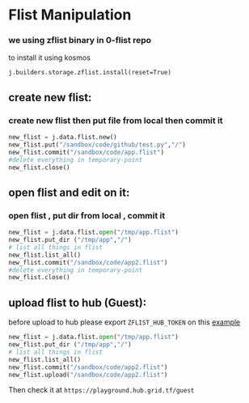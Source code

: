 # Flist Manipulation 
### we using zflist binary in 0-flist repo
 
 to install it using kosmos
 ```
 j.builders.storage.zflist.install(reset=True)
 ```
 
## create new flist:
### create new flist then put file from local then commit it
```python
new_flist = j.data.flist.new() 
new_flist.put("/sandbox/code/github/test.py","/") 
new_flist.commit("/sandbox/code/app.flist") 
#delete everything in temporary-point
new_flist.close()
```

## open flist and edit on it:
### open flist , put dir from local , commit it
```python
new_flist = j.data.flist.open("/tmp/app.flist") 
new_flist.put_dir ("/tmp/app","/") 
# list all things in flist
new_flist.list_all()
new_flist.commit("/sandbox/code/app2.flist") 
#delete everything in temporary-point
new_flist.close()
```


## upload flist to hub (Guest):
before upload to hub please export  ``ZFLIST_HUB_TOKEN`` on this [example](https://github.com/threefoldtech/0-flist/tree/development-v2#example)

```python
new_flist = j.data.flist.open("/tmp/app.flist") 
new_flist.put_dir ("/tmp/app","/") 
# list all things in flist
new_flist.list_all()
new_flist.commit("/sandbox/code/app2.flist") 
new_flist.upload("/sandbox/code/app2.flist")
```

Then check it at ```https://playground.hub.grid.tf/guest```